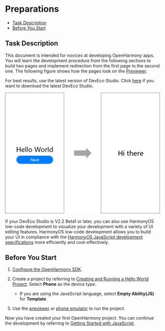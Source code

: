 # Preparations<a name="EN-US_TOPIC_0000001063968051"></a>

-   [Task Description](#section2073881513322)
-   [Before You Start](#section11843205017326)

## Task Description<a name="section2073881513322"></a>

This document is intended for novices at developing OpenHarmony apps. You will learn the development procedure from the following sections to build two pages and implement redirection from the first page to the second one. The following figure shows how the pages look on the  [Previewer](https://developer.harmonyos.com/en/docs/documentation/doc-guides/previewer-0000001054328973#ZH-CN_TOPIC_0000001056725592__section16523172216252).

For best results, use the latest version of DevEco Studio. Click  [here](https://developer.harmonyos.com/en/develop/deveco-studio#download)  if you want to download the latest DevEco Studio.

![](figures/3.png)

If your DevEco Studio is V2.2 Beta1 or later, you can also use HarmonyOS low-code development to visualize your development with a variety of UI editing features. HarmonyOS low-code development allows you to build your UI in compliance with the  [HarmonyOS JavaScript development specifications](https://developer.harmonyos.com/en/docs/documentation/doc-references/js-apis-overview-0000001056361791)  more efficiently and cost-effectively.

## Before You Start<a name="section11843205017326"></a>

1.  [Configure the OpenHarmony SDK](../quick-start/configuring-the-openharmony-sdk.md).
2.  Create a project by referring to  [Creating and Running a Hello World Project](https://developer.harmonyos.com/en/docs/documentation/doc-guides/hello_world-0000001054516888). Select  **Phone**  as the device type.
    -   If you are using the JavaScript language, select  **Empty Ability\(JS\)**  for  **Template**.

3.  Use the  [previewer](https://developer.harmonyos.com/en/docs/documentation/doc-guides/previewer-0000001054328973#EN-US_TOPIC_0000001056725592__section16523172216252)  or  [phone emulator](https://developer.harmonyos.com/en/docs/documentation/doc-guides/run_simulator-0000001053303709)  to run the project.

Now you have created your first OpenHarmony project. You can continue the development by referring to  [Getting Started with JavaScript](getting-started-with-javascript.md).

